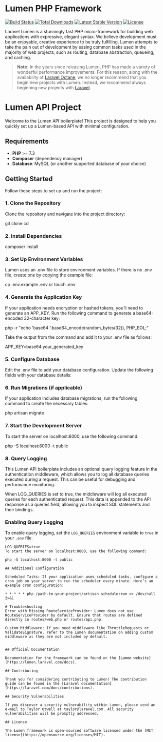 # Lumen PHP Framework

[![Build Status](https://travis-ci.org/laravel/lumen-framework.svg)](https://travis-ci.org/laravel/lumen-framework)
[![Total Downloads](https://img.shields.io/packagist/dt/laravel/lumen-framework)](https://packagist.org/packages/laravel/lumen-framework)
[![Latest Stable Version](https://img.shields.io/packagist/v/laravel/lumen-framework)](https://packagist.org/packages/laravel/lumen-framework)
[![License](https://img.shields.io/packagist/l/laravel/lumen)](https://packagist.org/packages/laravel/lumen-framework)






Laravel Lumen is a stunningly fast PHP micro-framework for building web applications with expressive, elegant syntax. We believe development must be an enjoyable, creative experience to be truly fulfilling. Lumen attempts to take the pain out of development by easing common tasks used in the majority of web projects, such as routing, database abstraction, queueing, and caching.

> **Note:** In the years since releasing Lumen, PHP has made a variety of wonderful performance improvements. For this reason, along with the availability of [Laravel Octane](https://laravel.com/docs/octane), we no longer recommend that you begin new projects with Lumen. Instead, we recommend always beginning new projects with [Laravel](https://laravel.com).


# Lumen API Project

Welcome to the Lumen API boilerplate! This project is designed to help you quickly set up a Lumen-based API with minimal configuration.

## Requirements

- **PHP** >= 7.3
- **Composer** (dependency manager)
- **Database**: MySQL (or another supported database of your choice)

## Getting Started

Follow these steps to set up and run the project:

### 1. Clone the Repository

Clone the repository and navigate into the project directory:


git clone <repository-url>
cd <project-directory>

### 2. Install Dependencies

composer install

### 3. Set Up Environment Variables

Lumen uses an .env file to store environment variables. If there is no .env file, create one by copying the example file:

cp .env.example .env
or 
touch .env

### 4. Generate the Application Key
If your application needs encryption or hashed tokens, you’ll need to generate an APP_KEY. Run the following command to generate a base64-encoded 32-character key:

php -r "echo 'base64:'.base64_encode(random_bytes(32)), PHP_EOL;"

Take the output from the command and add it to your .env file as follows:


APP_KEY=base64:your_generated_key

### 5. Configure Database
   Edit the .env file to add your database configuration. Update the following fields with your database details:

### 6. Run Migrations (if applicable)
If your application includes database migrations, run the following command to create the necessary tables:

php artisan migrate

### 7. Start the Development Server
To start the server on localhost:8000, use the following command:

php -S localhost:8000 -t public
### 8. Query Logging

This Lumen API boilerplate includes an optional query logging feature in the authentication middleware, which allows you to log all database queries executed during a request. This can be useful for debugging and performance monitoring.

When LOG_QUERIES is set to true, the middleware will log all executed queries for each authenticated request. This data is appended to the API response as a queries field, allowing you to inspect SQL statements and their bindings.

### Enabling Query Logging

To enable query logging, set the `LOG_QUERIES` environment variable to `true` in your `.env` file:

```env
LOG_QUERIES=true
To start the server on localhost:8000, use the following command:

php -S localhost:8000 -t public

## Additional Configuration

Scheduled Tasks: If your application uses scheduled tasks, configure a cron job on your server to run the scheduler every minute. Here’s an example cron configuration:

* * * * * php /path-to-your-project/artisan schedule:run >> /dev/null 2>&1

# Troubleshooting
Error with Missing RouteServiceProvider: Lumen does not use RouteServiceProvider by default. Ensure that routes are defined directly in routes/web.php or routes/api.php.

Custom Middleware: If you need middleware like ThrottleRequests or ValidateSignature, refer to the Lumen documentation on adding custom middleware as they are not included by default.


## Official Documentation

Documentation for the framework can be found on the [Lumen website](https://lumen.laravel.com/docs).

## Contributing

Thank you for considering contributing to Lumen! The contribution guide can be found in the [Laravel documentation](https://laravel.com/docs/contributions).

## Security Vulnerabilities

If you discover a security vulnerability within Lumen, please send an e-mail to Taylor Otwell at taylor@laravel.com. All security vulnerabilities will be promptly addressed.

## License

The Lumen framework is open-sourced software licensed under the [MIT license](https://opensource.org/licenses/MIT).
